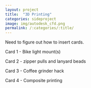 ```yaml
---
layout: project
title:  "3D Printing"
categories: sideproject
image: img/autodesk_cfd.png
permalink: /:categories/:title/
---
```

Need to figure out how to insert cards.

Card 1 - Bike light mount(s)

Card 2 - zipper pulls and lanyard beads

Card 3 - Coffee grinder hack

Card 4 - Composite printing
